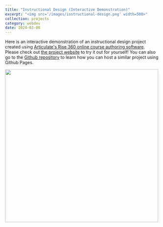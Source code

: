 ```yaml
---
title: "Instructional Design (Interactive Demonstration)"
excerpt: "<img src='/images/instructional-design.png' width=500>"
collection: projects
category: webdev
date: 2024-03-08
---
```


Here is an interactive demonstration of an instructional design project created using [Articulate's Rise 360 online course authoring software](https://www.articulate.com/360/rise/).
Please check out [the project website](https://kassstem.github.io/instructional-design/) to try it out for yourself! You can also go to the [Github repository](https://github.com/KassSTEM/instructional-design) to learn how you can host a similar project using Github Pages.

<img src='/images/instructional-design.gif' width=500>

